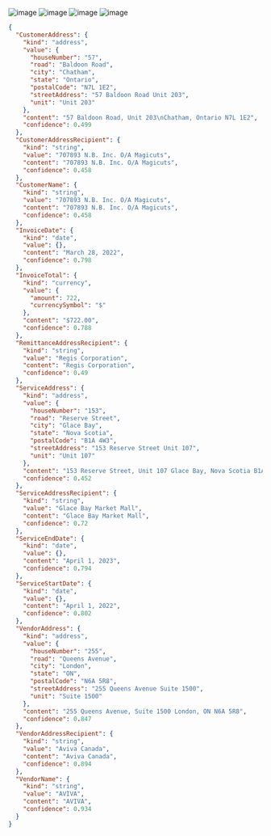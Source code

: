 ![image](https://user-images.githubusercontent.com/42508203/227654956-0ce02aa3-195e-4b07-8e15-b53c45e39cf0.png)
![image](https://user-images.githubusercontent.com/42508203/227654969-75fa78f1-d582-4aaa-aac1-ee1a392b5969.png)
![image](https://user-images.githubusercontent.com/42508203/227654989-7d61fbf4-4097-43c3-ab5e-38445887e9b3.png)
![image](https://user-images.githubusercontent.com/42508203/227655008-7962fac2-9561-4cb2-a21d-170a1ccf99f9.png)


```json
{
  "CustomerAddress": {
    "kind": "address",
    "value": {
      "houseNumber": "57",
      "road": "Baldoon Road",
      "city": "Chatham",
      "state": "Ontario",
      "postalCode": "N7L 1E2",
      "streetAddress": "57 Baldoon Road Unit 203",
      "unit": "Unit 203"
    },
    "content": "57 Baldoon Road, Unit 203\nChatham, Ontario N7L 1E2",
    "confidence": 0.499
  },
  "CustomerAddressRecipient": {
    "kind": "string",
    "value": "707893 N.B. Inc. O/A Magicuts",
    "content": "707893 N.B. Inc. O/A Magicuts",
    "confidence": 0.458
  },
  "CustomerName": {
    "kind": "string",
    "value": "707893 N.B. Inc. O/A Magicuts",
    "content": "707893 N.B. Inc. O/A Magicuts",
    "confidence": 0.458
  },
  "InvoiceDate": {
    "kind": "date",
    "value": {},
    "content": "March 28, 2022",
    "confidence": 0.798
  },
  "InvoiceTotal": {
    "kind": "currency",
    "value": {
      "amount": 722,
      "currencySymbol": "$"
    },
    "content": "$722.00",
    "confidence": 0.788
  },
  "RemittanceAddressRecipient": {
    "kind": "string",
    "value": "Regis Corporation",
    "content": "Regis Corporation",
    "confidence": 0.49
  },
  "ServiceAddress": {
    "kind": "address",
    "value": {
      "houseNumber": "153",
      "road": "Reserve Street",
      "city": "Glace Bay",
      "state": "Nova Scotia",
      "postalCode": "B1A 4W3",
      "streetAddress": "153 Reserve Street Unit 107",
      "unit": "Unit 107"
    },
    "content": "153 Reserve Street, Unit 107 Glace Bay, Nova Scotia B1A 4W3",
    "confidence": 0.452
  },
  "ServiceAddressRecipient": {
    "kind": "string",
    "value": "Glace Bay Market Mall",
    "content": "Glace Bay Market Mall",
    "confidence": 0.72
  },
  "ServiceEndDate": {
    "kind": "date",
    "value": {},
    "content": "April 1, 2023",
    "confidence": 0.794
  },
  "ServiceStartDate": {
    "kind": "date",
    "value": {},
    "content": "April 1, 2022",
    "confidence": 0.802
  },
  "VendorAddress": {
    "kind": "address",
    "value": {
      "houseNumber": "255",
      "road": "Queens Avenue",
      "city": "London",
      "state": "ON",
      "postalCode": "N6A 5R8",
      "streetAddress": "255 Queens Avenue Suite 1500",
      "unit": "Suite 1500"
    },
    "content": "255 Queens Avenue, Suite 1500 London, ON N6A 5R8",
    "confidence": 0.847
  },
  "VendorAddressRecipient": {
    "kind": "string",
    "value": "Aviva Canada",
    "content": "Aviva Canada",
    "confidence": 0.894
  },
  "VendorName": {
    "kind": "string",
    "value": "AVIVA",
    "content": "AVIVA",
    "confidence": 0.934
  }
}
```
